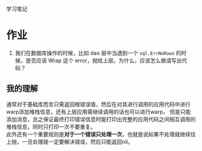 学习笔记

# 作业

1. 我们在数据库操作的时候，比如 dao 层中当遇到一个 `sql.ErrNoRows` 的时候，是否应该 Wrap 这个 error，抛给上层。为什么，应该怎么做请写出代码？

## 我的理解
通常对于基础库而言只需返回根错误值，然后在对其进行调用的应用代码中进行warp添加堆栈信息，还有上层应用需继续调用的话也可以进行warp，
但是只能添加消息，总之保证最终打印错误信息时能打印出完整的应用代码之间相互调用的堆栈信息，同时只打印一次不要重复。  
此外还有一个重要规则是**对于一个错误只处理一次**，也就是说如果不处理就继续往上抛，一旦处理就一定要解决错误，然后只能返回nil。